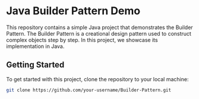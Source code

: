 # Java Builder Pattern Demo

This repository contains a simple Java project that demonstrates the Builder Pattern. The Builder Pattern is a creational design pattern used to construct complex objects step by step. In this project, we showcase its implementation in Java.

## Getting Started

To get started with this project, clone the repository to your local machine:

```bash
git clone https://github.com/your-username/Builder-Pattern.git

